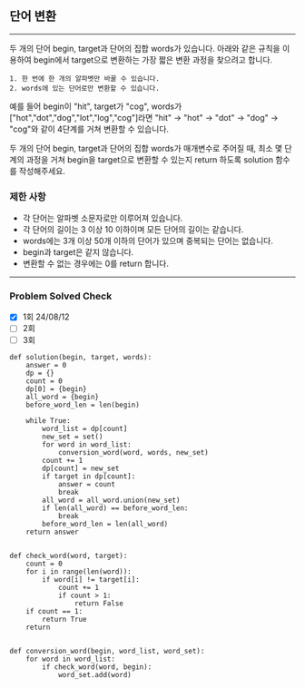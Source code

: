 ## 단어 변환

---

두 개의 단어 begin, target과 단어의 집합 words가 있습니다. 
아래와 같은 규칙을 이용하여 begin에서 target으로 변환하는 가장 짧은 변환 과정을 찾으려고 합니다.
~~~
1. 한 번에 한 개의 알파벳만 바꿀 수 있습니다.
2. words에 있는 단어로만 변환할 수 있습니다.
~~~

예를 들어 begin이 "hit", target가 "cog", words가 ["hot","dot","dog","lot","log","cog"]라면 
"hit" -> "hot" -> "dot" -> "dog" -> "cog"와 같이 4단계를 거쳐 변환할 수 있습니다.

두 개의 단어 begin, target과 단어의 집합 words가 매개변수로 주어질 때, 
최소 몇 단계의 과정을 거쳐 begin을 target으로 변환할 수 있는지 
return 하도록 solution 함수를 작성해주세요.

### 제한 사항

- 각 단어는 알파벳 소문자로만 이루어져 있습니다.
- 각 단어의 길이는 3 이상 10 이하이며 모든 단어의 길이는 같습니다.
- words에는 3개 이상 50개 이하의 단어가 있으며 중복되는 단어는 없습니다.
- begin과 target은 같지 않습니다.
- 변환할 수 없는 경우에는 0를 return 합니다.

---
### Problem Solved Check
- [x] 1회 24/08/12
- [ ] 2회
- [ ] 3회
~~~
def solution(begin, target, words):
    answer = 0
    dp = {}
    count = 0
    dp[0] = {begin}
    all_word = {begin}
    before_word_len = len(begin)

    while True:
        word_list = dp[count]
        new_set = set()
        for word in word_list:
            conversion_word(word, words, new_set)
        count += 1
        dp[count] = new_set
        if target in dp[count]:
            answer = count
            break
        all_word = all_word.union(new_set)
        if len(all_word) == before_word_len:
            break
        before_word_len = len(all_word)
    return answer


def check_word(word, target):
    count = 0
    for i in range(len(word)):
        if word[i] != target[i]:
            count += 1
            if count > 1:
                return False
    if count == 1:
        return True
    return


def conversion_word(begin, word_list, word_set):
    for word in word_list:
        if check_word(word, begin):
            word_set.add(word)
            
~~~
